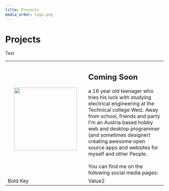 ```yaml
---
title: Projects
media_order: Logo.png
---
```


# Projects

Test

| | |
|:- |:-|
| <img src="https://hampoelz.net/user/pages/home/_projects/Logo.png" width="200" style="vertical-align: top !important; margin: 20px;"/> | <h2>Coming Soon</h2> a 16 year old teenager who tries his luck with studying electrical engineering at the Technical college Weiz. Away from school, friends and party I'm an Austria based hobby web and desktop programmer (and sometimes designer) creating awesome open source apps and websites for myself and other People.<br/><br/>You can find me on the following social media pages:|
| Bold Key   | Value2 |